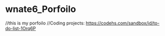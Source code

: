 # wnate6_Porfoilo
//this is my porfoilo
//Coding projects: https://codehs.com/sandbox/id/to-do-list-1Orq6P
